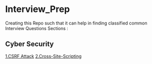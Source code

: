 # Interview_Prep
Creating this Repo such that it can help in finding classified common Interview Questions
Sections :
## Cyber Security
[1.CSRF Attack](https://github.com/AbhishekSharma6903/Interview_Prep/blob/main/Cyber_Security/1.CSRF)
[2.Cross-Site-Scripting](https://github.com/AbhishekSharma6903/Interview_Prep/blob/main/Cyber_Security/2.Cross-Site-Scripting)
